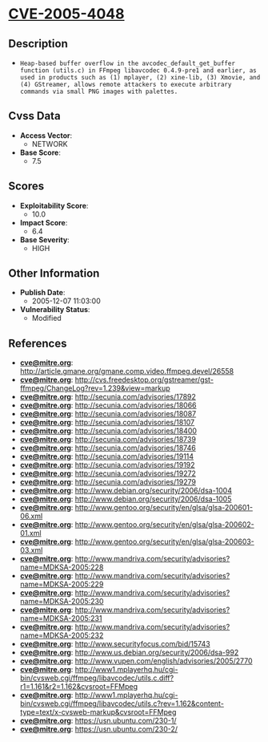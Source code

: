 
# [CVE-2005-4048](http://article.gmane.org/gmane.comp.video.ffmpeg.devel/26558)

## Description

- `Heap-based buffer overflow in the avcodec_default_get_buffer function (utils.c) in FFmpeg libavcodec 0.4.9-pre1 and earlier, as used in products such as (1) mplayer, (2) xine-lib, (3) Xmovie, and (4) GStreamer, allows remote attackers to execute arbitrary commands via small PNG images with palettes.`

## Cvss Data

- **Access Vector**:
  - NETWORK
- **Base Score**:
  - 7.5

## Scores

- **Exploitability Score**:
  - 10.0
- **Impact Score**:
  - 6.4
- **Base Severity**:
  - HIGH

## Other Information

- **Publish Date**:
  - 2005-12-07 11:03:00
- **Vulnerability Status**:
  - Modified

## References

- **cve@mitre.org**: http://article.gmane.org/gmane.comp.video.ffmpeg.devel/26558
- **cve@mitre.org**: http://cvs.freedesktop.org/gstreamer/gst-ffmpeg/ChangeLog?rev=1.239&view=markup
- **cve@mitre.org**: http://secunia.com/advisories/17892
- **cve@mitre.org**: http://secunia.com/advisories/18066
- **cve@mitre.org**: http://secunia.com/advisories/18087
- **cve@mitre.org**: http://secunia.com/advisories/18107
- **cve@mitre.org**: http://secunia.com/advisories/18400
- **cve@mitre.org**: http://secunia.com/advisories/18739
- **cve@mitre.org**: http://secunia.com/advisories/18746
- **cve@mitre.org**: http://secunia.com/advisories/19114
- **cve@mitre.org**: http://secunia.com/advisories/19192
- **cve@mitre.org**: http://secunia.com/advisories/19272
- **cve@mitre.org**: http://secunia.com/advisories/19279
- **cve@mitre.org**: http://www.debian.org/security/2006/dsa-1004
- **cve@mitre.org**: http://www.debian.org/security/2006/dsa-1005
- **cve@mitre.org**: http://www.gentoo.org/security/en/glsa/glsa-200601-06.xml
- **cve@mitre.org**: http://www.gentoo.org/security/en/glsa/glsa-200602-01.xml
- **cve@mitre.org**: http://www.gentoo.org/security/en/glsa/glsa-200603-03.xml
- **cve@mitre.org**: http://www.mandriva.com/security/advisories?name=MDKSA-2005:228
- **cve@mitre.org**: http://www.mandriva.com/security/advisories?name=MDKSA-2005:229
- **cve@mitre.org**: http://www.mandriva.com/security/advisories?name=MDKSA-2005:230
- **cve@mitre.org**: http://www.mandriva.com/security/advisories?name=MDKSA-2005:231
- **cve@mitre.org**: http://www.mandriva.com/security/advisories?name=MDKSA-2005:232
- **cve@mitre.org**: http://www.securityfocus.com/bid/15743
- **cve@mitre.org**: http://www.us.debian.org/security/2006/dsa-992
- **cve@mitre.org**: http://www.vupen.com/english/advisories/2005/2770
- **cve@mitre.org**: http://www1.mplayerhq.hu/cgi-bin/cvsweb.cgi/ffmpeg/libavcodec/utils.c.diff?r1=1.161&r2=1.162&cvsroot=FFMpeg
- **cve@mitre.org**: http://www1.mplayerhq.hu/cgi-bin/cvsweb.cgi/ffmpeg/libavcodec/utils.c?rev=1.162&content-type=text/x-cvsweb-markup&cvsroot=FFMpeg
- **cve@mitre.org**: https://usn.ubuntu.com/230-1/
- **cve@mitre.org**: https://usn.ubuntu.com/230-2/
